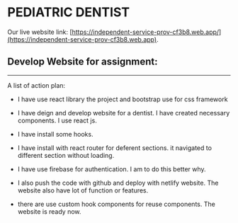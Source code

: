 # PEDIATRIC DENTIST

Our live website link: [https://independent-service-prov-cf3b8.web.app/](https://independent-service-prov-cf3b8.web.app).



## Develop Website for assignment:  
***
A list of action plan:
* I have use react library the project and bootstrap use for css framework
* I have deign and develop website for a dentist. I have created necessary components. I use react js. 
* I have install some hooks. 
* I have install with react router for deferent sections. it navigated to different section without loading.
* I have use firebase for authentication. I am to do this better why. 
* I also push the code with github and deploy with netlify website. The website also have lot of function or features.

* there are use custom hook components for reuse components. The website is ready now. 
